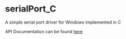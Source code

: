 # serialPort_C

A simple serial port driver for Windows implemented in C

API Documentation can be found [here](https://iiriis.github.io/serialPort_C/serial_port_8h.html)
